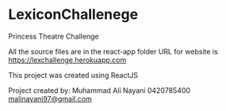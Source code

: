 # LexiconChallenege
Princess Theatre Challenge

All the source files are in the react-app folder
URL for website is https://lexchallenge.herokuapp.com

This project was created using ReactJS

Project created by:
Muhammad Ali Nayani
0420785400
malinayani97@gmail.com
